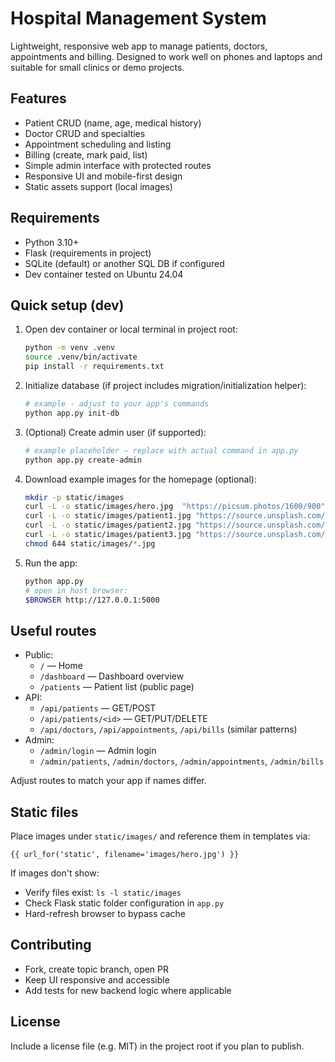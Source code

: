 # Hospital Management System

Lightweight, responsive web app to manage patients, doctors, appointments and billing. Designed to work well on phones and laptops and suitable for small clinics or demo projects.

## Features
- Patient CRUD (name, age, medical history)
- Doctor CRUD and specialties
- Appointment scheduling and listing
- Billing (create, mark paid, list)
- Simple admin interface with protected routes
- Responsive UI and mobile-first design
- Static assets support (local images)

## Requirements
- Python 3.10+
- Flask (requirements in project)
- SQLite (default) or another SQL DB if configured
- Dev container tested on Ubuntu 24.04

## Quick setup (dev)
1. Open dev container or local terminal in project root:
   ```bash
   python -m venv .venv
   source .venv/bin/activate
   pip install -r requirements.txt
   ```

2. Initialize database (if project includes migration/initialization helper):
   ```bash
   # example - adjust to your app's commands
   python app.py init-db
   ```

3. (Optional) Create admin user (if supported):
   ```bash
   # example placeholder — replace with actual command in app.py
   python app.py create-admin
   ```

4. Download example images for the homepage (optional):
   ```bash
   mkdir -p static/images
   curl -L -o static/images/hero.jpg  "https://picsum.photos/1600/900"
   curl -L -o static/images/patient1.jpg "https://source.unsplash.com/800x600/?patient,doctor"
   curl -L -o static/images/patient2.jpg "https://source.unsplash.com/800x600/?nurse,patient"
   curl -L -o static/images/patient3.jpg "https://source.unsplash.com/800x600/?hospital,ward"
   chmod 644 static/images/*.jpg
   ```

5. Run the app:
   ```bash
   python app.py
   # open in host browser:
   $BROWSER http://127.0.0.1:5000
   ```

## Useful routes
- Public:
  - `/` — Home
  - `/dashboard` — Dashboard overview
  - `/patients` — Patient list (public page)
- API:
  - `/api/patients` — GET/POST
  - `/api/patients/<id>` — GET/PUT/DELETE
  - `/api/doctors`, `/api/appointments`, `/api/bills` (similar patterns)
- Admin:
  - `/admin/login` — Admin login
  - `/admin/patients`, `/admin/doctors`, `/admin/appointments`, `/admin/bills`

Adjust routes to match your app if names differ.

## Static files
Place images under `static/images/` and reference them in templates via:
```jinja
{{ url_for('static', filename='images/hero.jpg') }}
```

If images don't show:
- Verify files exist: `ls -l static/images`
- Check Flask static folder configuration in `app.py`
- Hard-refresh browser to bypass cache

## Contributing
- Fork, create topic branch, open PR
- Keep UI responsive and accessible
- Add tests for new backend logic where applicable

## License
Include a license file (e.g. MIT) in the project root if you plan to publish.

